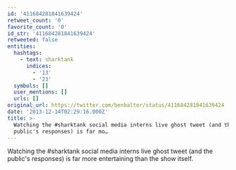 ```yaml
---
id: '411684281841639424'
retweet_count: '0'
favorite_count: '0'
id_str: '411684281841639424'
retweeted: false
entities:
  hashtags:
    - text: sharktank
      indices:
        - '13'
        - '23'
  symbols: []
  user_mentions: []
  urls: []
original_url: https://twitter.com/benbalter/status/411684281841639424
date: '2013-12-14T02:29:16.000Z'
title: >-
  Watching the #sharktank social media interns live ghost tweet (and the
  public's responses) is far mo…
---
```


Watching the #sharktank social media interns live ghost tweet (and the public's responses) is far more entertaining than the show itself.